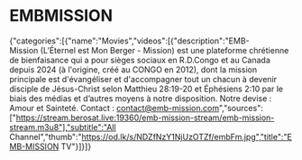 # EMBMISSION
{"categories":[{"name":"Movies","videos":[{"description":"EMB-Mission (L’Éternel est Mon Berger - Mission) est une plateforme chrétienne de bienfaisance qui a pour sièges sociaux en R.D.Congo et au Canada depuis 2024 (à l'origine, créé au CONGO en 2012), dont la mission principale est d'évangéliser et d'accompagner tout un chacun à devenir disciple de Jésus-Christ selon Matthieu 28:19-20 et Éphésiens 2:10 par le biais des médias et d’autres moyens à notre disposition. Notre devise : Amour et Sainteté. Contact : contact@emb-mission.com","sources":["https://stream.berosat.live:19360/emb-mission-stream/emb-mission-stream.m3u8"],"subtitle":"All Channel","thumb":"https://od.lk/s/NDZfNzY1NjUzOTZf/embFm.jpg","title":"EMB-MISSION TV"}]}]}
